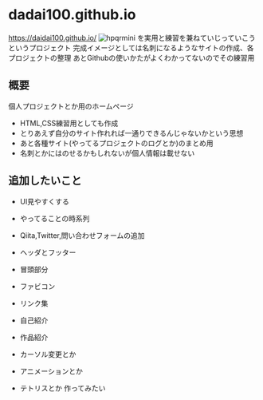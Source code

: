 ﻿# dadai100.github.io
 
 https://daidai100.github.io/ ![hpqrmini](https://github.com/daidai100/daidai100.github.io/assets/79584659/75f5004e-32da-4681-8af4-f23f7d470ce8)
 を実用と練習を兼ねていじっていこうというプロジェクト
 完成イメージとしては名刺になるようなサイトの作成、各プロジェクトの整理
 あとGithubの使いかたがよくわかってないのでその練習用

## 概要
個人プロジェクトとか用のホームページ

- HTML,CSS練習用としても作成
- とりあえず自分のサイト作れれば一通りできるんじゃないかという思想
- あと各種サイト(やってるプロジェクトのログとか)のまとめ用
- 名刺とかにはのせるかもしれないが個人情報は載せない


## 追加したいこと 

- UI見やすくする
- やってることの時系列
- Qiita,Twitter,問い合わせフォームの追加

- ヘッダとフッター
- 冒頭部分
- ファビコン
- リンク集
- 自己紹介
- 作品紹介

- カーソル変更とか
- アニメーションとか
- テトリスとか
作ってみたい


